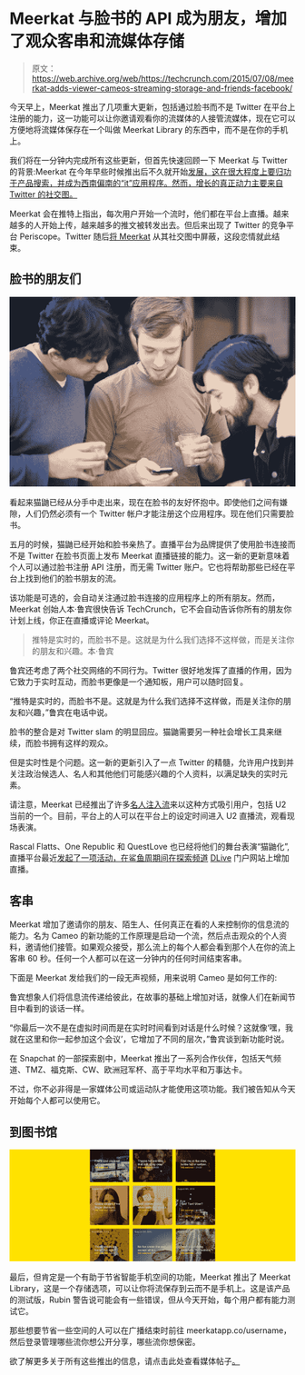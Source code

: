 # Meerkat 与脸书的 API 成为朋友，增加了观众客串和流媒体存储

> 原文：<https://web.archive.org/web/https://techcrunch.com/2015/07/08/meerkat-adds-viewer-cameos-streaming-storage-and-friends-facebook/>

今天早上，Meerkat 推出了几项重大更新，包括通过脸书而不是 Twitter 在平台上注册的能力，这一功能可以让你邀请观看你的流媒体的人接管流媒体，现在它可以方便地将流媒体保存在一个叫做 Meerkat Library 的东西中，而不是在你的手机上。

我们将在一分钟内完成所有这些更新，但首先快速回顾一下 Meerkat 与 Twitter 的背景:Meerkat 在今年早些时候推出后不久就开始[发展，这在很大程度上要归功于产品搜索，并成为西南偏南的“it”应用程序。然而，增长的真正动力主要来自 Twitter 的社交图。](https://web.archive.org/web/20230404054436/https://techcrunch.com/2015/03/17/meerkat-and-twitter-the-weasel-and-the-woodpecker/)

Meerkat 会在推特上指出，每次用户开始一个流时，他们都在平台上直播。越来越多的人开始上传，越来越多的推文被转发出去。但后来出现了 Twitter 的竞争平台 Periscope。Twitter 随后[将 Meerkat](https://web.archive.org/web/20230404054436/https://techcrunch.com/2015/03/13/twitter-starts-breaking-meerkat-features-by-limiting-social-graph-access/) 从其社交图中屏蔽，这段恋情就此结束。

## **脸书的朋友们**

![4387807857_1d642019e1_b](img/1787c4dbca9c0f5cf5b3ae54ead5853c.png)

看起来猫鼬已经从分手中走出来，现在在脸书的友好怀抱中。即使他们之间有嫌隙，人们仍然必须有一个 Twitter 帐户才能注册这个应用程序。现在他们只需要脸书。

五月的时候，猫鼬已经开始和脸书亲热了。直播平台为品牌提供了使用脸书连接而不是 Twitter 在脸书页面上发布 Meerkat 直播链接的能力。这一新的更新意味着个人可以通过脸书注册 API 注册，而无需 Twitter 账户。它也将帮助那些已经在平台上找到他们的脸书朋友的流。

该功能是可选的，会自动关注通过脸书连接的应用程序上的所有朋友。然而，Meerkat 创始人本·鲁宾很快告诉 TechCrunch，它不会自动告诉你所有的朋友你计划上线，你正在直播或评论 Meerkat。

> 推特是实时的，而脸书不是。这就是为什么我们选择不这样做，而是关注你的朋友和兴趣。本·鲁宾

鲁宾还考虑了两个社交网络的不同行为。Twitter 很好地发挥了直播的作用，因为它致力于实时互动，而脸书更像是一个通知板，用户可以随时回复。

“推特是实时的，而脸书不是。这就是为什么我们选择不这样做，而是关注你的朋友和兴趣，”鲁宾在电话中说。

脸书的整合是对 Twitter slam 的明显回应。猫鼬需要另一种社会增长工具来继续，而脸书拥有这样的观众。

但是实时性是个问题。这一新的更新引入了一点 Twitter 的精髓，允许用户找到并关注政治候选人、名人和其他他们可能感兴趣的个人资料，以满足缺失的实时元素。

请注意，Meerkat 已经推出了许多[名人注入流](https://web.archive.org/web/20230404054436/http://www.usatoday.com/story/tech/2015/06/16/meerkat-u2-partnership/27586363/)来以这种方式吸引用户，包括 U2 当前的一个。目前，平台上的人可以在平台上的设定时间进入 U2 直播流，观看现场表演。

Rascal Flatts、One Republic 和 QuestLove 也已经将他们的舞台表演“猫鼬化”,直播平台最近[发起了一项活动，在鲨鱼周期间在探索频道](https://web.archive.org/web/20230404054436/https://techcrunch.com/2015/06/26/meerkat-outs-an-embeddable-player-hooks-discovery-channels-shark-week/#.dxazwf:W1aD) [DLive](https://web.archive.org/web/20230404054436/http://www.discovery.com/live/#/) 门户网站上增加直播。

## **客串**

Meerkat 增加了邀请你的朋友、陌生人、任何真正在看的人来控制你的信息流的能力。名为 Cameo 的新功能的工作原理是启动一个流，然后点击观众的个人资料，邀请他们接管。如果观众接受，那么流上的每个人都会看到那个人在你的流上客串 60 秒。任何一个人都可以在这一分钟内的任何时间结束客串。

下面是 Meerkat 发给我们的一段无声视频，用来说明 Cameo 是如何工作的:

鲁宾想象人们将信息流传递给彼此，在故事的基础上增加对话，就像人们在新闻节目中看到的谈话一样。

“你最后一次不是在虚拟时间而是在实时时间看到对话是什么时候？这就像‘嘿，我就在这里和你一起参加这个会议’，它增加了不同的层次，”鲁宾谈到新功能时说。

在 Snapchat 的一部探索剧中，Meerkat 推出了一系列合作伙伴，包括天气频道、TMZ、福克斯、CW、欧洲冠军杯、高于平均水平和万事达卡。

不过，你不必非得是一家媒体公司或运动队才能使用这项功能。我们被告知从今天开始每个人都可以使用它。

## **到图书馆**

![1-x6VYkmCXzoFYL_u-A4w2aQ](img/8d6c8b812d0f62ff367e13f7561a0e76.png)

最后，但肯定是一个有助于节省智能手机空间的功能，Meerkat 推出了 Meerkat Library，这是一个存储选项，可以让你将流保存到云而不是手机上。这是该产品的测试版，Rubin 警告说可能会有一些错误，但从今天开始，每个用户都有能力测试它。

那些想要节省一些空间的人可以在广播结束时前往 meerkatapp.co/username，然后登录管理哪些流你想公开分享，哪些流你想保密。

欲了解更多关于所有这些推出的信息，请点击此处查看媒体帖子[。](https://web.archive.org/web/20230404054436/https://medium.com/@Meerkat/7734373d873b)